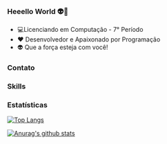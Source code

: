### Heeello World 👽🚀

- 💻Licenciando em Computação - 7° Período 
- ❤ Desenvolvedor e Apaixonado por Programação 
- 👽 Que a força esteja com você!


### Contato

### Skills

### Estatísticas

[![Top Langs](https://github-readme-stats.vercel.app/api/top-langs/LuuizAlves=anuraghazra)](https://github.com/anuraghazra/github-readme-stats)

[![Anurag's github stats](https://github-readme-stats.vercel.app/apiLuuizAlves=anuraghazra)](https://github.com/anuraghazra/github-readme-stats)

<!--
**LuuizAlves/LuuizAlves** is a ✨ _special_ ✨ repository because its `README.md` (this file) appears on your GitHub profile.

Here are some ideas to get you started:



- 🔭 I’m currently working on ...
- 🌱 I’m currently learning ...
- 👯 I’m looking to collaborate on ...
- 🤔 I’m looking for help with ...
- 💬 Ask me about ...
- 📫 How to reach me: ...
- 😄 Pronouns: ...
- ⚡ Fun fact: ...
-->
